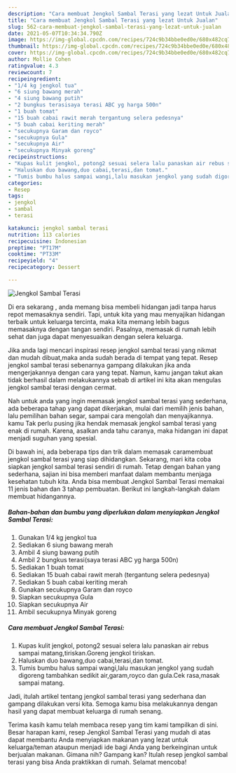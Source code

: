 ```yaml
---
description: "Cara membuat Jengkol Sambal Terasi yang lezat Untuk Jualan"
title: "Cara membuat Jengkol Sambal Terasi yang lezat Untuk Jualan"
slug: 562-cara-membuat-jengkol-sambal-terasi-yang-lezat-untuk-jualan
date: 2021-05-07T10:34:34.790Z
image: https://img-global.cpcdn.com/recipes/724c9b34bbe0ed0e/680x482cq70/jengkol-sambal-terasi-foto-resep-utama.jpg
thumbnail: https://img-global.cpcdn.com/recipes/724c9b34bbe0ed0e/680x482cq70/jengkol-sambal-terasi-foto-resep-utama.jpg
cover: https://img-global.cpcdn.com/recipes/724c9b34bbe0ed0e/680x482cq70/jengkol-sambal-terasi-foto-resep-utama.jpg
author: Mollie Cohen
ratingvalue: 4.3
reviewcount: 7
recipeingredient:
- "1/4 kg jengkol tua"
- "6 siung bawang merah"
- "4 siung bawang putih"
- "2 bungkus terasisaya terasi ABC yg harga 500n"
- "1 buah tomat"
- "15 buah cabai rawit merah tergantung selera pedesnya"
- "5 buah cabai keriting merah"
- "secukupnya Garam dan royco"
- "secukupnya Gula"
- "secukupnya Air"
- "secukupnya Minyak goreng"
recipeinstructions:
- "Kupas kulit jengkol, potong2 sesuai selera lalu panaskan air rebus sampai matang,tiriskan.Goreng jengkol tiriskan."
- "Haluskan duo bawang,duo cabai,terasi,dan tomat."
- "Tumis bumbu halus sampai wangi,lalu masukan jengkol yang sudah digoreng tambahkan sedikit air,garam,royco dan gula.Cek rasa,masak sampai matang."
categories:
- Resep
tags:
- jengkol
- sambal
- terasi

katakunci: jengkol sambal terasi 
nutrition: 113 calories
recipecuisine: Indonesian
preptime: "PT17M"
cooktime: "PT33M"
recipeyield: "4"
recipecategory: Dessert

---
```



![Jengkol Sambal Terasi](https://img-global.cpcdn.com/recipes/724c9b34bbe0ed0e/680x482cq70/jengkol-sambal-terasi-foto-resep-utama.jpg)

Di era  sekarang , anda memang bisa membeli hidangan jadi tanpa harus repot memasaknya sendiri. Tapi, untuk kita yang mau menyajikan hidangan terbaik untuk keluarga tercinta, maka kita memang lebih bagus memasaknya dengan tangan sendiri. Pasalnya, memasak di rumah lebih sehat dan juga dapat menyesuaikan dengan selera keluarga.

Jika anda lagi mencari inspirasi resep jengkol sambal terasi yang nikmat dan mudah dibuat,maka anda sudah berada di tempat yang tepat. Resep jengkol sambal terasi  sebenarnya gampang dilakukan jika anda mengerjakannya dengan cara yang tepat. Namun, kamu jangan takut akan tidak berhasil dalam melakukannya 
sebab di artikel ini kita akan mengulas jengkol sambal terasi dengan cermat.  



Nah untuk anda yang ingin memasak jengkol sambal terasi yang sederhana, ada beberapa tahap yang dapat dikerjakan, mulai dari memilih jenis bahan, lalu pemilihan bahan segar, sampai cara mengolah dan menyajikannya. kamu Tak perlu pusing jika hendak memasak jengkol sambal terasi yang enak di rumah. Karena, asalkan anda  tahu caranya, maka hidangan ini dapat menjadi suguhan yang spesial.

Di bawah ini, ada beberapa tips dan trik dalam memasak caramembuat jengkol sambal terasi yang siap dihidangkan. Sekarang, mari kita coba siapkan jengkol sambal terasi sendiri di rumah. Tetap dengan bahan yang sederhana, sajian ini bisa memberi manfaat dalam membantu menjaga kesehatan tubuh kita. Anda bisa membuat Jengkol Sambal Terasi memakai 11 jenis bahan dan 3 tahap pembuatan. Berikut ini langkah-langkah dalam membuat hidangannya.

<!--inarticleads1-->

##### Bahan-bahan dan bumbu yang diperlukan dalam menyiapkan Jengkol Sambal Terasi:

1. Gunakan 1/4 kg jengkol tua
1. Sediakan 6 siung bawang merah
1. Ambil 4 siung bawang putih
1. Ambil 2 bungkus terasi(saya terasi ABC yg harga 500n)
1. Sediakan 1 buah tomat
1. Sediakan 15 buah cabai rawit merah (tergantung selera pedesnya)
1. Sediakan 5 buah cabai keriting merah
1. Gunakan secukupnya Garam dan royco
1. Siapkan secukupnya Gula
1. Siapkan secukupnya Air
1. Ambil secukupnya Minyak goreng




<!--inarticleads2-->

##### Cara membuat Jengkol Sambal Terasi:

1. Kupas kulit jengkol, potong2 sesuai selera lalu panaskan air rebus sampai matang,tiriskan.Goreng jengkol tiriskan.
1. Haluskan duo bawang,duo cabai,terasi,dan tomat.
1. Tumis bumbu halus sampai wangi,lalu masukan jengkol yang sudah digoreng tambahkan sedikit air,garam,royco dan gula.Cek rasa,masak sampai matang.




Jadi, itulah artikel tentang  jengkol sambal terasi  yang sederhana dan gampang dilakukan versi kita. Semoga kamu bisa melakukannya dengan hasil yang dapat membuat keluarga di rumah senang. 

Terima kasih kamu telah membaca resep yang tim kami tampilkan di sini. Besar harapan kami, resep  Jengkol Sambal Terasi yang mudah di atas dapat membantu Anda menyiapkan makanan yang lezat untuk keluarga/teman ataupun menjadi ide bagi Anda yang berkeinginan untuk berjualan makanan. Gimana nih? Gampang kan? Itulah resep jengkol sambal terasi yang bisa Anda praktikkan di rumah. Selamat mencoba!

